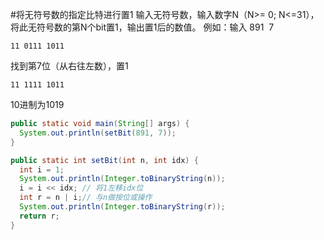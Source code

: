 #将无符号数的指定比特进行置1
输入无符号数，输入数字N（N>= 0; N<=31），将此无符号数的第N个bit置1，输出置1后的数值。
例如：输入 891  7
```
11 0111 1011
```
找到第7位（从右往左数），置1
```
11 1111 1011
```
10进制为1019

```java
public static void main(String[] args) {
  System.out.println(setBit(891, 7));
}

public static int setBit(int n, int idx) {
  int i = 1;
  System.out.println(Integer.toBinaryString(n));
  i = i << idx; // 将1左移idx位
  int r = n | i;// 与n做按位或操作
  System.out.println(Integer.toBinaryString(r));
  return r;
}
```